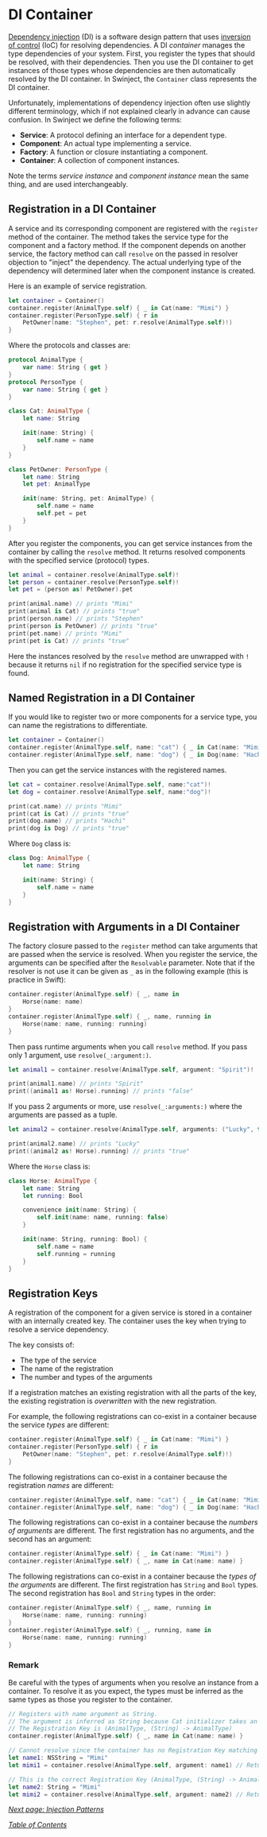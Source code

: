 # DI Container

[Dependency injection](https://en.wikipedia.org/wiki/Dependency_injection) (DI) is a software design pattern that uses [inversion of control](https://en.wikipedia.org/wiki/Inversion_of_control) (IoC) for resolving dependencies. A DI _container_ manages the type dependencies of your system. First, you register the  types that should be resolved, with their dependencies. Then you use the DI container to get instances of those types whose dependencies are then automatically resolved by the DI container. In Swinject, the `Container` class represents the DI container.

Unfortunately, implementations of dependency injection often use slightly different terminology, which if not explained clearly in advance can cause confusion. In Swinject we define the following terms:

* **Service**: A protocol defining an interface for a dependent type.
* **Component**: An actual type implementing a service.
* **Factory**: A function or closure instantiating a component.
* **Container**: A collection of component instances.

Note the terms _service instance_ and _component instance_ mean the same thing, and are used interchangeably.

## Registration in a DI Container

A service and its corresponding component are registered with the `register` method of the container.  The method takes the service type for the component and a factory method. If the component depends on another service, the factory method can call `resolve` on the passed in resolver objection to "inject" the dependency. The actual underlying type of the dependency will determined later when the component instance is created.

Here is an example of service registration.

```swift
let container = Container()
container.register(AnimalType.self) { _ in Cat(name: "Mimi") }
container.register(PersonType.self) { r in
    PetOwner(name: "Stephen", pet: r.resolve(AnimalType.self)!)
}
```

Where the protocols and classes are:

```swift
protocol AnimalType {
    var name: String { get }
}
protocol PersonType {
    var name: String { get }
}

class Cat: AnimalType {
    let name: String

    init(name: String) {
        self.name = name
    }
}

class PetOwner: PersonType {
    let name: String
    let pet: AnimalType

    init(name: String, pet: AnimalType) {
        self.name = name
        self.pet = pet
    }
}
```

After you register the components, you can get service instances from the container by calling the `resolve` method. It returns resolved components with the specified service (protocol) types.

```swift
let animal = container.resolve(AnimalType.self)!
let person = container.resolve(PersonType.self)!
let pet = (person as! PetOwner).pet

print(animal.name) // prints "Mimi"
print(animal is Cat) // prints "true"
print(person.name) // prints "Stephen"
print(person is PetOwner) // prints "true"
print(pet.name) // prints "Mimi"
print(pet is Cat) // prints "true"
```

Here the instances resolved by the `resolve` method are unwrapped with `!` because it returns `nil` if no registration for the specified service type is found.

## Named Registration in a DI Container

If you would like to register two or more components for a service type, you can name the registrations to differentiate.

```swift
let container = Container()
container.register(AnimalType.self, name: "cat") { _ in Cat(name: "Mimi") }
container.register(AnimalType.self, name: "dog") { _ in Dog(name: "Hachi") }
```

Then you can get the service instances with the registered names.

```swift
let cat = container.resolve(AnimalType.self, name:"cat")!
let dog = container.resolve(AnimalType.self, name:"dog")!

print(cat.name) // prints "Mimi"
print(cat is Cat) // prints "true"
print(dog.name) // prints "Hachi"
print(dog is Dog) // prints "true"
```

Where `Dog` class is:

```swift
class Dog: AnimalType {
    let name: String

    init(name: String) {
        self.name = name
    }
}
```

## Registration with Arguments in a DI Container

The factory closure passed to the `register` method can take arguments that are passed when the service is resolved. When you register the service, the arguments can be specified after the `Resolvable` parameter. Note that if the resolver is not use it can be given as `_` as in the following example (this is practice in  Swift):

```swift
container.register(AnimalType.self) { _, name in
    Horse(name: name)
}
container.register(AnimalType.self) { _, name, running in
    Horse(name: name, running: running)
}
```

Then pass runtime arguments when you call `resolve` method. If you pass only 1 argument, use `resolve(_:argument:)`.

```swift
let animal1 = container.resolve(AnimalType.self, argument: "Spirit")!

print(animal1.name) // prints "Spirit"
print((animal1 as! Horse).running) // prints "false"
```

If you pass 2 arguments or more, use `resolve(_:arguments:)` where the arguments are passed as a tuple.

```swift
let animal2 = container.resolve(AnimalType.self, arguments: ("Lucky", true))!

print(animal2.name) // prints "Lucky"
print((animal2 as! Horse).running) // prints "true"
```

Where the `Horse` class is:

```swift
class Horse: AnimalType {
    let name: String
    let running: Bool

    convenience init(name: String) {
        self.init(name: name, running: false)
    }

    init(name: String, running: Bool) {
        self.name = name
        self.running = running
    }
}
```

## Registration Keys

A registration of the component for a given service is stored in a container with an internally created key. The container uses the key when trying to resolve a service dependency.

The key consists of:

* The type of the service
* The name of the registration
* The number and types of the arguments

If a registration matches an existing registration with all the parts of the key, the existing registration is _overwritten_ with the new registration.

For example, the following registrations can co-exist in a container because the service _types_ are different:

```swift
container.register(AnimalType.self) { _ in Cat(name: "Mimi") }
container.register(PersonType.self) { r in
    PetOwner(name: "Stephen", pet: r.resolve(AnimalType.self)!)
}
```

The following registrations can co-exist in a container because the registration _names_ are different:

```swift
container.register(AnimalType.self, name: "cat") { _ in Cat(name: "Mimi") }
container.register(AnimalType.self, name: "dog") { _ in Dog(name: "Hachi") }
```

The following registrations can co-exist in a container because the _numbers of arguments_ are different. The first registration has no arguments, and the second has an argument:

```swift
container.register(AnimalType.self) { _ in Cat(name: "Mimi") }
container.register(AnimalType.self) { _, name in Cat(name: name) }
```

The following registrations can co-exist in a container because the _types of the arguments_ are different. The first registration has `String` and `Bool` types. The second registration has `Bool` and `String` types in the order:

```swift
container.register(AnimalType.self) { _, name, running in
    Horse(name: name, running: running)
}
container.register(AnimalType.self) { _, running, name in
    Horse(name: name, running: running)
}
```

### Remark

Be careful with the types of arguments when you resolve an instance from a container. To resolve it as you expect, the types must be inferred as the same types as those you register to the container.

```swift
// Registers with name argument as String.
// The argument is inferred as String because Cat initializer takes an argument as String.
// The Registration Key is (AnimalType, (String) -> AnimalType)
container.register(AnimalType.self) { _, name in Cat(name: name) }

// Cannot resolve since the container has no Registration Key matching (AnimalType, (NSString) -> AnimalType)
let name1: NSString = "Mimi"
let mimi1 = container.resolve(AnimalType.self, argument: name1) // Returns nil.

// This is the correct Registration Key (AnimalType, (String) -> AnimalType)
let name2: String = "Mimi"
let mimi2 = container.resolve(AnimalType.self, argument: name2) // Returns a Cat instance.
```

_[Next page: Injection Patterns](InjectionPatterns.md)_

_[Table of Contents](README.md)_
